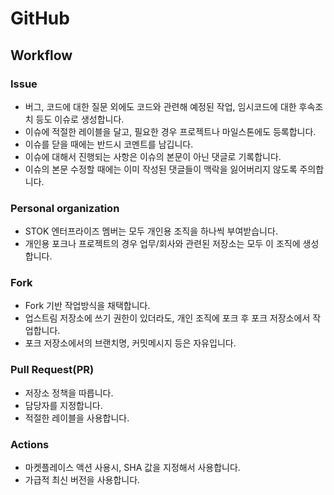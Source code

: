 # GitHub

## Workflow

### Issue
- 버그, 코드에 대한 질문 외에도 코드와 관련해 예정된 작업, 임시코드에 대한 후속조치 등도 이슈로 생성합니다.
- 이슈에 적절한 레이블을 달고, 필요한 경우 프로젝트나 마일스톤에도 등록합니다.
- 이슈를 닫을 때에는 반드시 코멘트를 남깁니다.
- 이슈에 대해서 진행되는 사항은 이슈의 본문이 아닌 댓글로 기록합니다.
- 이슈의 본문 수정할 때에는 이미 작성된 댓글들이 맥락을 잃어버리지 않도록 주의합니다.

### Personal organization
- STOK 엔터프라이즈 멤버는 모두 개인용 조직을 하나씩 부여받습니다.
- 개인용 포크나 프로젝트의 경우 업무/회사와 관련된 저장소는 모두 이 조직에 생성합니다.

### Fork
- Fork 기반 작업방식을 채택합니다.
- 업스트림 저장소에 쓰기 권한이 있더라도, 개인 조직에 포크 후 포크 저장소에서 작업합니다.
- 포크 저장소에서의 브랜치명, 커밋메시지 등은 자유입니다.

### Pull Request(PR)
- 저장소 정책을 따릅니다.
- 담당자를 지정합니다.
- 적절한 레이블을 사용합니다.


### Actions
- 마켓플레이스 액션 사용시, SHA 값을 지정해서 사용합니다.
- 가급적 최신 버전을 사용합니다.
